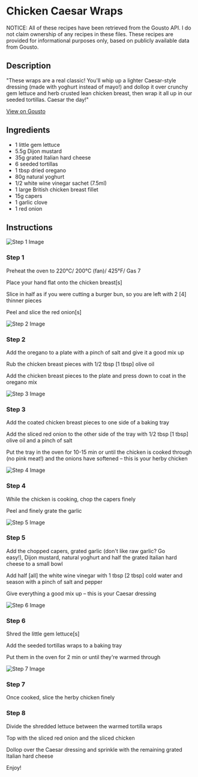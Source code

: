 # Chicken Caesar Wraps

NOTICE: All of these recipes have been retrieved from the Gousto API. I do not claim ownership of any recipes in these files. These recipes are provided for informational purposes only, based on publicly available data from Gousto.

## Description

"These wraps are a real classic! You'll whip up a lighter Caesar-style dressing (made with yoghurt instead of mayo!) and dollop it over crunchy gem lettuce and herb crusted lean chicken breast, then wrap it all up in our seeded tortillas. Caesar the day!"

[View on Gousto](https://www.gousto.co.uk/recipes/cookbook/chicken-caesar-wraps)

## Ingredients

- 1 little gem lettuce
- 5.5g Dijon mustard
- 35g grated Italian hard cheese
- 6 seeded tortillas
- 1 tbsp dried oregano
- 80g natural yoghurt
- 1/2 white wine vinegar sachet (7.5ml)
- 1 large British chicken breast fillet
- 15g capers
- 1 garlic clove
- 1 red onion

## Instructions

![Step 1 Image](https://production-media.gousto.co.uk/cms/recipe-step-image/2144-Step-1-x200.jpg)

### Step 1

Preheat the oven to 220°C/ 200°C (fan)/ 425°F/ Gas 7


Place your hand flat onto the chicken breast<span class="text-danger">[s]</span>


Slice in half as if you were cutting a burger bun, so you are left with 2 <span class="text-danger">[4]</span> thinner pieces


Peel and slice the red onion<span class="text-danger">[s]</span>

![Step 2 Image](https://production-media.gousto.co.uk/cms/recipe-step-image/2144-Step-2-x200.jpg)

### Step 2

Add the oregano to a plate with a pinch of salt and give it a good mix up


Rub the chicken breast pieces with 1/2 tbsp<span class="text-danger"> [1 tbsp]</span> olive oil 


Add the chicken breast pieces to the plate and press down to coat in the oregano mix

![Step 3 Image](https://production-media.gousto.co.uk/cms/recipe-step-image/2144-Step-3-x200.jpg)

### Step 3

Add the coated chicken breast pieces to one side of a baking tray 


Add the sliced red onion to the other side of the tray with 1/2 tbsp<span class="text-danger"> [1 tbsp]</span> olive oil and a pinch of salt


Put the tray in the oven for 10-15 min or until the chicken is cooked through (no pink meat!) and the onions have softened – this is your herby chicken

![Step 4 Image](https://production-media.gousto.co.uk/cms/recipe-step-image/2144-Step-4-x200.jpg)

### Step 4

While the chicken is cooking, chop the capers finely


Peel and finely grate the garlic

![Step 5 Image](https://production-media.gousto.co.uk/cms/recipe-step-image/2144-Step-5-x200.jpg)

### Step 5

Add the chopped capers, grated garlic (don't like raw garlic? Go easy!), Dijon mustard, natural yoghurt and half the grated Italian hard cheese to a small bowl


Add half<span class="text-danger"> [all]</span> the white wine vinegar with 1 tbsp<span class="text-danger"> [2 tbsp] </span>cold water and season with a pinch of salt and pepper 


Give everything a good mix up – this is your Caesar dressing

![Step 6 Image](https://production-media.gousto.co.uk/cms/recipe-step-image/2144-Step-6-x200.jpg)

### Step 6

Shred the little gem lettuce<span class="text-danger">[s] </span>


Add the seeded tortillas wraps to a baking tray


Put them in the oven for 2 min or until they're warmed through

![Step 7 Image](https://production-media.gousto.co.uk/cms/recipe-step-image/2144-Step-7-x200.jpg)

### Step 7

Once cooked, slice the herby chicken finely

### Step 8

Divide the shredded lettuce between the warmed tortilla wraps


Top with the sliced red onion and the sliced chicken


Dollop over the Caesar dressing and sprinkle with the remaining grated Italian hard cheese 


Enjoy!

